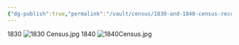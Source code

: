 ```yaml
---
{"dg-publish":true,"permalink":"/vault/census/1830-and-1840-census-records/","tags":["Thomas-Kincaid","Samuel-Kincaid"]}
---
```


1830
![1830 Census.jpg](/img/user/assets/12_May_1798_Henry_Banks_28,280_Ac_Patent.resources/1830_and_1840_Census_Records.resources/1830%20Census.jpg)
1840
![1840Census.jpg](/img/user/assets/12_May_1798_Henry_Banks_28,280_Ac_Patent.resources/1830_and_1840_Census_Records.resources/1840Census.jpg)
